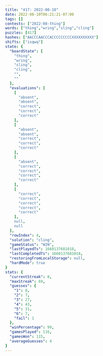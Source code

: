 ```yaml
---
title: "417: 2022-08-10"
date: 2022-08-10T06:21:21-07:00
tags: []
contests: ["2022-08-thing"]
words: ["thing","wring","sling","cling"]
puzzles: [417]
hashes: ["AACCCAACCCACCCCCCCCCXXXXXXXXXX"]
shifts: ["isqwq"]
state: {
  "boardState": [
    "thing",
    "wring",
    "sling",
    "cling",
    "",
    ""
  ],
  "evaluations": [
    [
      "absent",
      "absent",
      "correct",
      "correct",
      "correct"
    ],
    [
      "absent",
      "absent",
      "correct",
      "correct",
      "correct"
    ],
    [
      "absent",
      "correct",
      "correct",
      "correct",
      "correct"
    ],
    [
      "correct",
      "correct",
      "correct",
      "correct",
      "correct"
    ],
    null,
    null
  ],
  "rowIndex": 4,
  "solution": "cling",
  "gameStatus": "WIN",
  "lastPlayedTs": 1660137681018,
  "lastCompletedTs": 1660137681018,
  "restoringFromLocalStorage": null,
  "hardMode": true
}
stats: {
  "currentStreak": 8,
  "maxStreak": 69,
  "guesses": {
    "1": 0,
    "2": 7,
    "3": 27,
    "4": 43,
    "5": 31,
    "6": 7,
    "fail": 1
  },
  "winPercentage": 99,
  "gamesPlayed": 116,
  "gamesWon": 115,
  "averageGuesses": 4
}
---
```


<!-- more -->
